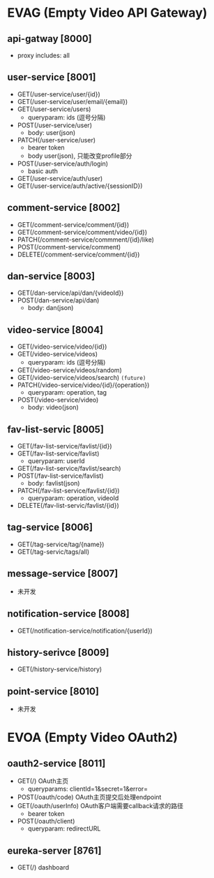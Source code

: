 # EVAG (Empty Video API Gateway)
## api-gatway [8000]
- proxy includes: all
## user-service [8001]
- GET(/user-service/user/{id})
- GET(/user-service/user/email/{email})
- GET(/user-service/users)
    - queryparam: ids (逗号分隔)
- POST(/user-service/user)
    - body: user(json)
- PATCH(/user-service/user)
    - bearer token
    - body user(json), 只能改变profile部分
- POST(/user-service/auth/login)
    - basic auth
- GET(/user-service/auth/user)
- GET(/user-service/auth/active/{sessionID})
## comment-service [8002]
- GET(/comment-service/comment/{id})
- GET(/comment-service/comment/video/{id})
- PATCH(/comment-service/commment/{id}/like)
- POST(/comment-service/comment)
- DELETE(/comment-service/comment/{id})
## dan-service [8003]
- GET(/dan-service/api/dan/{videoId})
- POST(/dan-service/api/dan)
    - body: dan(json)
## video-service [8004]
- GET(/video-service/video/{id})
- GET(/video-service/videos)
    - queryparam: ids (逗号分隔)
- GET(/video-service/videos/random)
- GET(/video-service/videos/search) `(future)`
- PATCH(/video-service/video/{id}/{operation})
    - queryparam: operation, tag
- POST(/video-service/video)
    - body: video(json)
## fav-list-servic [8005]
- GET(/fav-list-service/favlist/{id})
- GET(/fav-list-service/favlist)
    - queryparam: userId
- GET(/fav-list-service/favlist/search)
- POST(/fav-list-service/favlist) 
    - body: favlist(json)
- PATCH(/fav-list-service/favlist/{id})
    - queryparam: operation, videoId
- DELETE(/fav-list-servic/favlist/{id})
## tag-service [8006]
- GET(/tag-service/tag/{name})
- GET(/tag-servic/tags/all)
## message-service [8007]
- 未开发
## notification-service [8008]
- GET(/notification-service/notification/{userId})
## history-serivce [8009]
- GET(/history-service/history)
## point-service [8010]
- 未开发
# EVOA (Empty Video OAuth2)
## oauth2-service [8011] 
- GET(/) OAuth主页
    - queryparams: clientId=1&secret=1&error=
- POST(/oauth/code) OAuth主页提交后处理endpoint
- GET(/oauth/userInfo) OAuth客户端需要callback请求的路径
    - bearer token
- POST(/oauth/client)
    - queryparam: redirectURL
## eureka-server [8761]
- GET(/) dashboard
